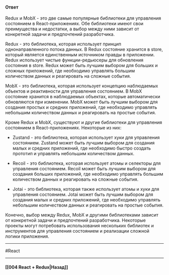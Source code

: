 #### Ответ

Redux и MobX - это две самые популярные библиотеки для управления состоянием в React-приложениях. Обе библиотеки имеют свои преимущества и недостатки, а выбор между ними зависит от конкретной задачи и предпочтений разработчика.

Redux - это библиотека, которая использует принцип однонаправленного потока данных. В Redux состояние хранится в store, который является единственным источником правды в приложении. Redux использует чистые функции-редьюсеры для обновления состояния в store. Redux может быть лучшим выбором для больших и сложных приложений, где необходимо управлять большим количеством данных и реагировать на сложные события.

MobX - это библиотека, которая использует концепцию наблюдаемых объектов и реактивности для управления состоянием. В MobX состояние хранится в наблюдаемых объектах, которые автоматически обновляются при изменении. MobX может быть лучшим выбором для создания простых и средних приложений, где необходимо управлять небольшим количеством данных и реагировать на простые события.

Кроме Redux и MobX, существуют и другие библиотеки для управления состоянием в React-приложениях. Некоторые из них:

- Zustand - это библиотека, которая использует хуки для управления состоянием. Zustand может быть лучшим выбором для создания малых и средних приложений, где необходимо быстро создать прототип и управлять небольшим количеством данных.
    
- Recoil - это библиотека, которая использует атомы и селекторы для управления состоянием. Recoil может быть лучшим выбором для создания больших приложений, где необходимо управлять большим количеством данных и реагировать на сложные события.
    
- Jotai - это библиотека, которая также использует атомы и хуки для управления состоянием. Jotai может быть лучшим выбором для создания малых и средних приложений, где необходимо управлять небольшим количеством данных и реагировать на простые события.
    

Конечно, выбор между Redux, MobX и другими библиотеками зависит от конкретной задачи и предпочтений разработчика. Некоторые проекты могут потребовать использования нескольких библиотек и инструментов для управления состоянием и реализации сложной логики приложения.
____
#React

____

#### [[004 React + Redux|Назад]]
